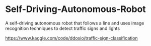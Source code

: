 # Self-Driving-Autonomous-Robot
A self-driving autonomous robot that follows a line and uses image recognition techniques to detect traffic signs and lights

https://www.kaggle.com/code/ddosio/traffic-sign-classification
